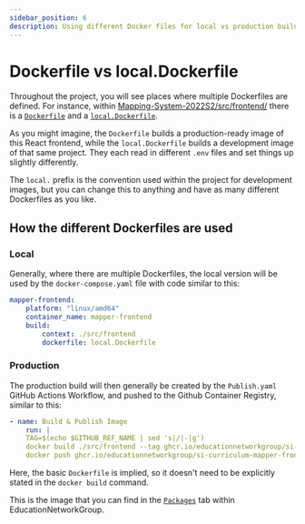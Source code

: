 ```yaml
---
sidebar_position: 6
description: Using different Docker files for local vs production builds.
---
```


# Dockerfile vs local.Dockerfile

Throughout the project, you will see places where multiple Dockerfiles are defined. For instance, within [Mapping-System-2022S2/src/frontend/](https://github.com/EducationNetworkGroup/Mapping-System-2022S2/tree/main/src/frontend) there is a [`Dockerfile`](https://github.com/EducationNetworkGroup/Mapping-System-2022S2/blob/main/src/frontend/Dockerfile) and a [`local.Dockerfile`](https://github.com/EducationNetworkGroup/Mapping-System-2022S2/blob/main/src/frontend/local.Dockerfile). 

As you might imagine, the `Dockerfile` builds a production-ready image of this React frontend, while the `local.Dockerfile` builds a development image of that same project. They each read in different `.env` files and set things up slightly differently. 

The `local.` prefix is the convention used within the project for development images, but you can change this to anything and have as many different Dockerfiles as you like.

## How the different Dockerfiles are used

### Local

Generally, where there are multiple Dockerfiles, the local version will be used by the `docker-compose.yaml` file with code similar to this:

```yaml
mapper-frontend:
    platform: "linux/amd64"
    container_name: mapper-frontend
    build:
        context: ./src/frontend
        dockerfile: local.Dockerfile
```

### Production 

The production build will then generally be created by the `Publish.yaml` GitHub Actions Workflow, and pushed to the Github Container Registry, similar to this:

```yaml
- name: Build & Publish Image
    run: |
    TAG=$(echo $GITHUB_REF_NAME | sed 's|/|-|g')
    docker build ./src/frontend --tag ghcr.io/educationnetworkgroup/si-curriculum-mapper-frontend:${TAG}
    docker push ghcr.io/educationnetworkgroup/si-curriculum-mapper-frontend:${TAG}
```

Here, the basic `Dockerfile` is implied, so it doesn't need to be explicitly stated in the `docker build` command.

This is the image that you can find in the [`Packages`](https://github.com/orgs/EducationNetworkGroup/packages) tab within EducationNetworkGroup.